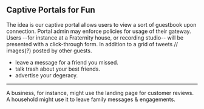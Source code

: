## Captive Portals for Fun

The idea is our captive portal allows users to view a sort of guestbook upon connection.
Portal admin may enforce policies for usage of their gateway.
Users --for instance at a Fraternity house, or recording studio-- will be presented with a click-through form.
In addition to a grid of tweets // images(?) posted by other guests.

* leave a message for a friend you missed.
* talk trash about your best friends.
* advertise your degeracy.
---
A business, for instance, might use the landing page for customer reviews.
A household might use it to leave family messages & engagements.
